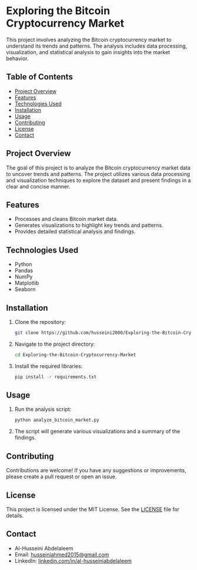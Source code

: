 # Exploring the Bitcoin Cryptocurrency Market

This project involves analyzing the Bitcoin cryptocurrency market to understand its trends and patterns. The analysis includes data processing, visualization, and statistical analysis to gain insights into the market behavior.

## Table of Contents

- [Project Overview](#project-overview)
- [Features](#features)
- [Technologies Used](#technologies-used)
- [Installation](#installation)
- [Usage](#usage)
- [Contributing](#contributing)
- [License](#license)
- [Contact](#contact)

## Project Overview

The goal of this project is to analyze the Bitcoin cryptocurrency market data to uncover trends and patterns. The project utilizes various data processing and visualization techniques to explore the dataset and present findings in a clear and concise manner.

## Features

- Processes and cleans Bitcoin market data.
- Generates visualizations to highlight key trends and patterns.
- Provides detailed statistical analysis and findings.

## Technologies Used

- Python
- Pandas
- NumPy
- Matplotlib
- Seaborn

## Installation

1. Clone the repository:
    ```bash
    git clone https://github.com/husseini2000/Exploring-the-Bitcoin-Cryptocurrency-Market.git
    ```
2. Navigate to the project directory:
    ```bash
    cd Exploring-the-Bitcoin-Cryptocurrency-Market
    ```
3. Install the required libraries:
    ```bash
    pip install -r requirements.txt
    ```

## Usage

1. Run the analysis script:
    ```bash
    python analyze_bitcoin_market.py
    ```
2. The script will generate various visualizations and a summary of the findings.

## Contributing

Contributions are welcome! If you have any suggestions or improvements, please create a pull request or open an issue.

## License

This project is licensed under the MIT License. See the [LICENSE](LICENSE) file for details.

## Contact

- Al-Husseini Abdelaleem
- Email: [husseiniahmed2015@gmail.com](mailto:husseiniahmed2015@gmail.com)
- LinkedIn: [linkedin.com/in/al-husseiniabdelaleem](https://linkedin.com/in/al-husseiniabdelaleem)
